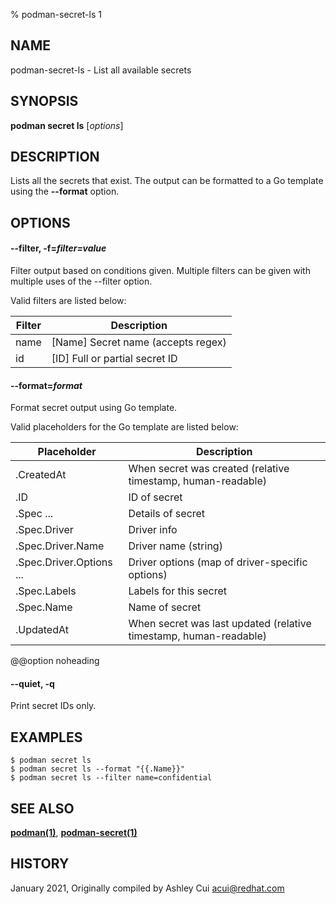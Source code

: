 % podman-secret-ls 1

## NAME

podman\-secret\-ls - List all available secrets

## SYNOPSIS

**podman secret ls** [*options*]

## DESCRIPTION

Lists all the secrets that exist. The output can be formatted to a Go template using the **--format** option.

## OPTIONS

#### **--filter**, **-f**=_filter=value_

Filter output based on conditions given.
Multiple filters can be given with multiple uses of the --filter option.

Valid filters are listed below:

| **Filter** | **Description**                    |
| ---------- | ---------------------------------- |
| name       | [Name] Secret name (accepts regex) |
| id         | [ID] Full or partial secret ID     |

#### **--format**=_format_

Format secret output using Go template.

Valid placeholders for the Go template are listed below:

| **Placeholder**          | **Description**                                                   |
| ------------------------ | ----------------------------------------------------------------- |
| .CreatedAt               | When secret was created (relative timestamp, human-readable)      |
| .ID                      | ID of secret                                                      |
| .Spec ...                | Details of secret                                                 |
| .Spec.Driver             | Driver info                                                       |
| .Spec.Driver.Name        | Driver name (string)                                              |
| .Spec.Driver.Options ... | Driver options (map of driver-specific options)                   |
| .Spec.Labels             | Labels for this secret                                            |
| .Spec.Name               | Name of secret                                                    |
| .UpdatedAt               | When secret was last updated (relative timestamp, human-readable) |

@@option noheading

#### **--quiet**, **-q**

Print secret IDs only.

## EXAMPLES

```
$ podman secret ls
$ podman secret ls --format "{{.Name}}"
$ podman secret ls --filter name=confidential
```

## SEE ALSO

**[podman(1)](podman.md)**, **[podman-secret(1)](commands/podman-secret/podman-secret.md)**

## HISTORY

January 2021, Originally compiled by Ashley Cui <acui@redhat.com>
